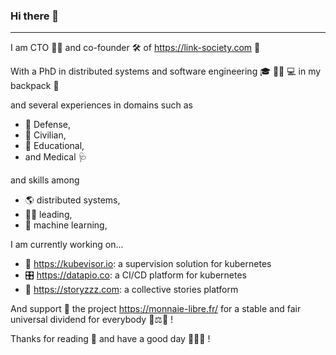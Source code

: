 ### Hi there 👋

---

I am CTO 👨‍💻 and co-founder 🛠 of <https://link-society.com> 🏢

With a PhD in distributed systems and software engineering 🎓 👨‍🔬 💻 in my backpack 🎒

and several experiences in domains such as
- 🔫 Defense,
- 🥳 Civilian,
- 🌱 Educational,
- and Medical 🩺 

and skills among
- 🌎 distributed systems,
- 👨‍💼 leading,
- 🤖 machine learning,

I am currently working on... 
- 🔭 https://kubevisor.io: a supervision solution for kubernetes
- 🎛 https://datapio.co: a CI/CD platform for kubernetes
- 👯 https://storyzzz.com: a collective stories platform

And support 💪 the project https://monnaie-libre.fr/ for a stable and fair universal dividend for everybody 💸⚖💸 !

Thanks for reading 🙏 and have a good day 👋👋👋 ! 
<!--
**b3j0f/b3j0f** is a ✨ _special_ ✨ repository because its `README.md` (this file) appears on your GitHub profile.

Here are some ideas to get you started:

- 🔭 I’m currently working on ...
- 🌱 I’m currently learning ...
- 👯 I’m looking to collaborate on ...
- 🤔 I’m looking for help with ...
- 💬 Ask me about ...
- 📫 How to reach me: ...
- 😄 Pronouns: ...
- ⚡ Fun fact: ...
-->
